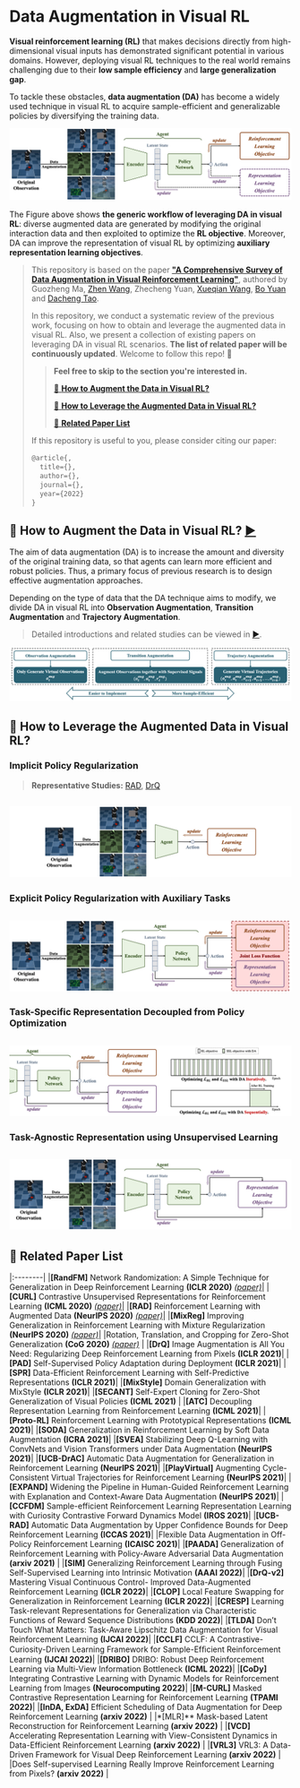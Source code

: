 # Data Augmentation in Visual RL

**Visual reinforcement learning (RL)** that makes decisions directly from high-dimensional visual inputs has demonstrated significant potential in various domains. However, deploying visual RL techniques to the real world remains challenging due to their **low sample efficiency** and **large generalization gap**. 

To tackle these obstacles, **data augmentation (DA)** has become a widely used technique in visual RL to acquire sample-efficient and generalizable policies by diversifying the training data.

![DA in visual RL](https://github.com/Guozheng-Ma/DA-in-visualRL/blob/c6057fb0b4c6461e2c122c60403aab21479b689e/Image/DA%20in%20visual%20RL.png)

The Figure above shows **the generic workflow of leveraging DA in visual RL**: diverse augmented data are generated by modifying the original interaction data and then exploited to optimize the **RL objective**. Moreover, DA can improve the representation of visual RL by optimizing **auxiliary representation learning objectives**.

> This repository is based on the paper [**"A Comprehensive Survey of Data Augmentation in Visual Reinforcement Learning"**](), authored by Guozheng Ma, [Zhen Wang](https://zhenwang.site/), Zhecheng Yuan, [Xueqian Wang](https://scholar.google.com/citations?user=h9dN_ykAAAAJ&hl=zh-CN), [Bo Yuan](https://scholar.google.com/citations?hl=zh-CN&user=FMiooBoAAAAJ) and [Dacheng Tao](https://scholar.google.com/citations?user=RwlJNLcAAAAJ&hl=zh-CN).
> 
> In this repository, we conduct a systematic review of the previous work, focusing on how to obtain and leverage the augmented data in visual RL.
> Also, we present a collection of existing papers on leveraging DA in visual RL scenarios.
> **The list of related paper will be continuously updated**.
> Welcome to follow this repo! :bookmark:
> 
>>**Feel free to skip to the section you're interested in.**
>>
>>[:round_pushpin: **How to Augment the Data in Visual RL?**](#1)
>>
>>[:triangular_flag_on_post: **How to Leverage the Augmented Data in Visual RL?**](#2)
>>
>>[:page_facing_up: **Related Paper List**](#3)
>
>If this repository is useful to you, please consider citing our paper:
>```
>@article{,
>   title={},
>   author={},
>   journal={},
>   year={2022}
>}
>```


<div id="1" >

## :round_pushpin: How to Augment the Data in Visual RL? [:arrow_forward:](https://github.com/Guozheng-Ma/DA-in-visualRL/blob/780577cfbdbf3aba1e304ca81774cd5af6de857c/How%20to%20Augment.md)
  

The aim of data augmentation (DA) is to increase the amount and diversity of the original training data, so that agents can learn more efficient and robust policies. Thus, a primary focus of previous research is to design effective augmentation approaches.

Depending on the type of data that the DA technique aims to modify, we divide DA in visual RL into **Observation Augmentation**, **Transition Augmentation** and **Trajectory Augmentation**.
  
> Detailed introductions and related studies can be viewed in [:arrow_forward:](https://github.com/Guozheng-Ma/DA-in-visualRL/blob/780577cfbdbf3aba1e304ca81774cd5af6de857c/How%20to%20Augment.md).

![How to Augment the Data in Visual RL?](https://github.com/Guozheng-Ma/DA-in-visualRL/blob/0da3b5a872e6c93d82afbccd56cd52a0a2db8df3/Image/How%20To%20Aug%20the%20data.png)

<div id="2" >

## :triangular_flag_on_post: How to Leverage the Augmented Data in Visual RL?

 
### Implicit Policy Regularization

> **Representative Studies:** [RAD](), [DrQ]()

![Implicit Policy Regularization](https://github.com/Guozheng-Ma/DA-in-visualRL/blob/f516f033684dc7a9b353f3779a15271c232581e7/Image/Implicit%20Policy%20Regularization.png)
-----

### Explicit Policy Regularization with Auxiliary Tasks
![Explicit Policy Regularization with Auxiliary Tasks](https://github.com/Guozheng-Ma/DA-in-visualRL/blob/f516f033684dc7a9b353f3779a15271c232581e7/Image/Explicit%20Policy%20Regularization%20with%20Auxiliary%20Tasks.png)
----
  
### Task-Specific Representation Decoupled from Policy Optimization
![Task-Specific Representation Decoupled from Policy Optimization](https://github.com/Guozheng-Ma/DA-in-visualRL/blob/f516f033684dc7a9b353f3779a15271c232581e7/Image/Task-Specific%20Representation%20Decoupled%20from%20Policy%20Optimization.png)
----
  
### Task-Agnostic Representation using Unsupervised Learning
![Task-Agnostic Representation using Unsupervised Learning](https://github.com/Guozheng-Ma/DA-in-visualRL/blob/f516f033684dc7a9b353f3779a15271c232581e7/Image/Task-Agnostic%20Representation%20using%20Unsupervised%20Learning.png)
----
  
<div id="3" >

## :page_facing_up: Related Paper List 

|:--------|
|**[RandFM]** Network Randomization: A Simple Technique for Generalization in Deep Reinforcement Learning **(ICLR 2020)** [*(paper)*](http://proceedings.mlr.press/v119/laskin20a.html)|
|**[CURL]** Contrastive Unsupervised Representations for Reinforcement Learning **(ICML 2020)** [*(paper)*](https://ieeexplore.ieee.org/abstract/document/9231907)|
|**[RAD]** Reinforcement Learning with Augmented Data **(NeurIPS 2020)** [*(paper)*](https://ieeexplore.ieee.org/abstract/document/9231907)|
|**[MixReg]** Improving Generalization in Reinforcement Learning with Mixture Regularization **(NeurIPS 2020)** [*(paper)*](https://ieeexplore.ieee.org/abstract/document/9231907)|
|Rotation, Translation, and Cropping for Zero-Shot Generalization **(CoG 2020)** [*(paper)*](https://ieeexplore.ieee.org/abstract/document/9231907) |
|**[DrQ]** Image Augmentation is All You Need: Regularizing Deep Reinforcement Learning from Pixels **(ICLR 2021)**|
|**[PAD]** Self-Supervised Policy Adaptation during Deployment **(ICLR 2021)**|
|**[SPR]** Data-Efficient Reinforcement Learning with Self-Predictive Representations **(ICLR 2021)**|
|**[MixStyle]** Domain Generalization with MixStyle **(ICLR 2021)**|
|**[SECANT]** Self-Expert Cloning for Zero-Shot Generalization of Visual Policies **(ICML 2021)** |
|**[ATC]** Decoupling Representation Learning from Reinforcement Learning **(ICML 2021)**|
|**[Proto-RL]** Reinforcement Learning with Prototypical Representations **(ICML 2021)**|
|**[SODA]** Generalization in Reinforcement Learning by Soft Data Augmentation **(ICRA 2021)**|
|**[SVEA]** Stabilizing Deep Q-Learning with ConvNets and Vision Transformers under Data Augmentation **(NeurIPS 2021)**|
|**[UCB-DrAC]** Automatic Data Augmentation for Generalization in Reinforcement Learning **(NeurIPS 2021)**|
|**[PlayVirtual]** Augmenting Cycle-Consistent Virtual Trajectories for Reinforcement Learning **(NeurIPS 2021)**|
|**[EXPAND]** Widening the Pipeline in Human-Guided Reinforcement Learning with Explanation and Context-Aware Data Augmentation **(NeurIPS 2021)**|
|**[CCFDM]** Sample-efficient Reinforcement Learning Representation Learning with Curiosity Contrastive Forward Dynamics Model **(IROS 2021)**|
|**[UCB-RAD]** Automatic Data Augmentation by Upper Confidence Bounds for Deep Reinforcement Learning **(ICCAS 2021)**|
|Flexible Data Augmentation in Off-Policy Reinforcement Learning **(ICAISC 2021)**|
|**[PAADA]** Generalization of Reinforcement Learning with Policy-Aware Adversarial Data Augmentation **(arxiv 2021)** |
|**[SIM]** Generalizing Reinforcement Learning through Fusing Self-Supervised Learning into Intrinsic Motivation **(AAAI 2022)**|
|**[DrQ-v2]** Mastering Visual Continuous Control- Improved Data-Augmented Reinforcement Learning **(ICLR 2022)**|
|**[CLOP]** Local Feature Swapping for Generalization in Reinforcement Learning **(ICLR 2022)**|
|**[CRESP]** Learning Task-relevant Representations for Generalization via Characteristic Functions of Reward Sequence Distributions **(KDD 2022)**|
|**[TLDA]** Don’t Touch What Matters: Task-Aware Lipschitz Data Augmentation for Visual Reinforcement Learning **(IJCAI 2022)**|
|**[CCLF]** CCLF: A Contrastive-Curiosity-Driven Learning Framework for Sample-Efﬁcient Reinforcement Learning **(IJCAI 2022)**|
|**[DRIBO]** DRIBO: Robust Deep Reinforcement Learning via Multi-View Information Bottleneck **(ICML 2022)**|
|**[CoDy]** Integrating Contrastive Learning with Dynamic Models for Reinforcement Learning from Images **(Neurocomputing 2022)**|
|**[M-CURL]** Masked Contrastive Representation Learning for Reinforcement Learning **(TPAMI 2022)**|
|**[InDA, ExDA]** Efficient Scheduling of Data Augmentation for Deep Reinforcement Learning **(arxiv 2022)** |
|*[MLR]** Mask-based Latent Reconstruction for Reinforcement Learning **(arxiv 2022)** |
|**[VCD]** Accelerating Representation Learning with View-Consistent Dynamics in Data-Efficient Reinforcement Learning **(arxiv 2022)** |
|**[VRL3]** VRL3: A Data-Driven Framework for Visual Deep Reinforcement Learning **(arxiv 2022)** |
|Does Self-supervised Learning Really Improve Reinforcement Learning from Pixels? **(arxiv 2022)** |



